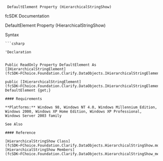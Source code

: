 ﻿     DefaultElement Property (HierarchicalStringShow)                                                   

fcSDK Documentation

DefaultElement Property (HierarchicalStringShow)

Syntax

```vbnet
```csharp

'Declaration
 

Public ReadOnly Property DefaultElement As [IHierarchicalStringElement](fcSDK~FChoice.Foundation.Clarify.DataObjects.IHierarchicalStringElement.md)

public [IHierarchicalStringElement](fcSDK~FChoice.Foundation.Clarify.DataObjects.IHierarchicalStringElement.md) DefaultElement {get;}

#### Requirements

**Platforms:** Windows 98, Windows NT 4.0, Windows Millennium Edition, Windows 2000, Windows XP Home Edition, Windows XP Professional, Windows Server 2003 family

See Also

#### Reference

[HierarchicalStringShow Class](fcSDK~FChoice.Foundation.Clarify.DataObjects.HierarchicalStringShow.md)  
[HierarchicalStringShow Members](fcSDK~FChoice.Foundation.Clarify.DataObjects.HierarchicalStringShow_members.md)